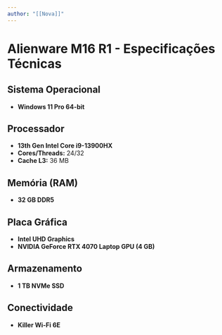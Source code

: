 ```yaml
---
author: "[[Nova]]"
---
```

# Alienware M16 R1 - Especificações Técnicas

## Sistema Operacional

- **Windows 11 Pro 64-bit**
## Processador

- **13th Gen Intel Core i9-13900HX**
- **Cores/Threads:** 24/32
- **Cache L3:** 36 MB
## Memória (RAM)

- **32 GB DDR5**
## Placa Gráfica

- **Intel UHD Graphics**
- **NVIDIA GeForce RTX 4070 Laptop GPU (4 GB)**
## Armazenamento

- **1 TB NVMe SSD**
## Conectividade

- **Killer Wi-Fi 6E**